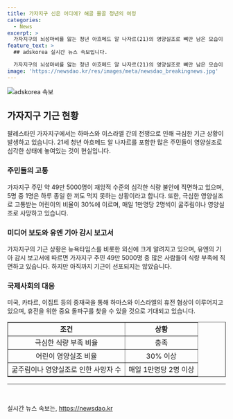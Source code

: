 ```yaml
---
title: 가자지구 신은 어디에? 해골 몰골 청년의 여정
categories:
  - News
excerpt: >
  가자지구의 뇌성마비를 앓는 청년 아흐메드 알 나자르(21)의 영양실조로 뼈만 남은 모습이 인스타그램에 공개되었다. 심각한 기근으로 주민들이 극심한 식량 불안에 시달리고 있으며, IPC 보고서는 가자지구 주민 약 49만 5000명이 재앙적 수준의 식량 불안에 직면했다고 밝혔다. 뉴욕타임스는 가자지구 주민들이 이미 기근을 겪고 있다고 전하며, IPC의 기근 조건을 충족하기 전에 가자지구 주민들이 대거 사망할 우려가 있음을 경고했다. 하마스와 이스라엘의 휴전 협상에는 일부 진전이 있으며, 이것으로부터 중재국은 휴전과 구호품 전달, 간접 협상 기간 등을 보장하고 있다. 이에 대한 긍정적인 관측이 나오는 가운데, 가자지구 주민들의 어려움이 계속되고 있다. (총 단어 수: 180)
feature_text: >
  ## adskorea 실시간 뉴스 속보입니다.

  가자지구의 뇌성마비를 앓는 청년 아흐메드 알 나자르(21)의 영양실조로 뼈만 남은 모습이 인스타그램에 공개되었다. 심각한 기근으로 주민들이 극심한 식량 불안에 시달리고 있으며, IPC 보고서는 가자지구 주민 약 49만 5000명이 재앙적 수준의 식량 불안에 직면했다고 밝혔다. 뉴욕타임스는 가자지구 주민들이 이미 기근을 겪고 있다고 전하며, IPC의 기근 조건을 충족하기 전에 가자지구 주민들이 대거 사망할 우려가 있음을 경고했다. 하마스와 이스라엘의 휴전 협상에는 일부 진전이 있으며, 이것으로부터 중재국은 휴전과 구호품 전달, 간접 협상 기간 등을 보장하고 있다. 이에 대한 긍정적인 관측이 나오는 가운데, 가자지구 주민들의 어려움이 계속되고 있다. (총 단어 수: 180)
image: 'https://newsdao.kr/res/images/meta/newsdao_breakingnews.jpg'
---
```


<p><img src="https://newsdao.kr/res/images/meta/newsdao_breakingnews.jpg" alt="adskorea 속보" /></p>

<h2 data-ke-size="size26">가자지구 기근 현황</h2>

<p data-ke-size="size16">팔레스타인 가자지구에서는 하마스와 이스라엘 간의 전쟁으로 인해 극심한 기근 상황이 발생하고 있습니다. 21세 청년 아흐메드 알 나자르를 포함한 많은 주민들이 영양실조로 심각한 상태에 놓여있는 것이 현실입니다.</p>

<h3>주민들의 고통</h3>

<p data-ke-size="size16">가자지구 주민 약 49만 5000명이 재앙적 수준의 심각한 식량 불안에 직면하고 있으며, 5명 중 1명은 하루 종일 한 끼도 먹지 못하는 상황이라고 합니다. 또한, 극심한 영양실조로 고통받는 어린이의 비율이 30%에 이르며, 매일 1만명당 2명씩이 굶주림이나 영양실조로 사망하고 있습니다.</p>

<h3>미디어 보도와 유엔 기아 감시 보고서</h3>

<p data-ke-size="size16">가자지구의 기근 상황은 뉴욕타임스를 비롯한 외신에 크게 알려지고 있으며, 유엔의 기아 감시 보고서에 따르면 가자지구 주민 49만 5000명 중 많은 사람들이 식량 부족에 직면하고 있습니다. 하지만 아직까지 기근이 선포되지는 않았습니다.</p>

<h3>국제사회의 대응</h3>

<p data-ke-size="size16">미국, 카타르, 이집트 등의 중재국을 통해 하마스와 이스라엘의 휴전 협상이 이루어지고 있으며, 휴전을 위한 중요 돌파구를 찾을 수 있을 것으로 기대되고 있습니다.</p>

<table style="width: 100%;" border="1">
<tbody>
<tr>
<td style="text-align: center; height: 17px;"><b>조건</b></td>
<td style="text-align: center; height: 17px;"><b>상황</b></td>
</tr>
<tr>
<td style="text-align: center; height: 17px;">극심한 식량 부족 비율</td>
<td style="text-align: center; height: 17px;">충족</td>
</tr>
<tr>
<td style="text-align: center; height: 17px;">어린이 영양실조 비율</td>
<td style="text-align: center; height: 17px;">30% 이상</td>
</tr>
<tr>
<td style="text-align: center; height: 17px;">굶주림이나 영양실조로 인한 사망자 수</td>
<td style="text-align: center; height: 17px;">매일 1만명당 2명 이상</td>
</tr>
</tbody>
</table>

<hr>

<p data-ke-size="size16">&nbsp;</p>
실시간 뉴스 속보는, <a href="https://newsdao.kr" rel="dofollow">https://newsdao.kr</a>



